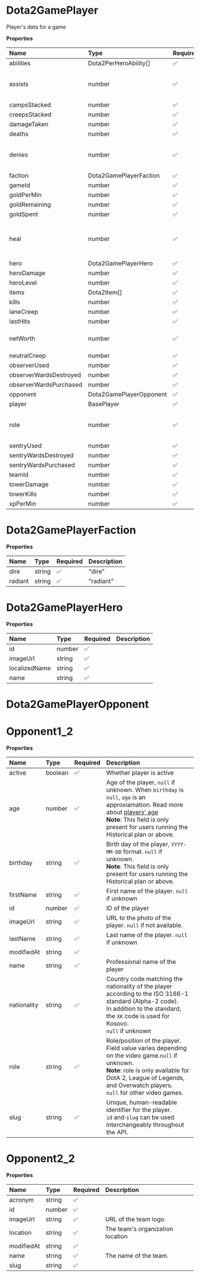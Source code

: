# Dota2GamePlayer

Player's data for a game

**Properties**

| Name                   | Type                    | Required | Description                             |
| :--------------------- | :---------------------- | :------- | :-------------------------------------- |
| abilities              | Dota2PerHeroAbility[]   | ✅       |                                         |
| assists                | number                  | ✅       | Player's number of assists for a game   |
| campsStacked           | number                  | ✅       |                                         |
| creepsStacked          | number                  | ✅       |                                         |
| damageTaken            | number                  | ✅       |                                         |
| deaths                 | number                  | ✅       |                                         |
| denies                 | number                  | ✅       | Number of denies performed by a player  |
| faction                | Dota2GamePlayerFaction  | ✅       |                                         |
| gameId                 | number                  | ✅       |                                         |
| goldPerMin             | number                  | ✅       |                                         |
| goldRemaining          | number                  | ✅       |                                         |
| goldSpent              | number                  | ✅       |                                         |
| heal                   | number                  | ✅       | Healing (in HP) performed by the player |
| hero                   | Dota2GamePlayerHero     | ✅       |                                         |
| heroDamage             | number                  | ✅       |                                         |
| heroLevel              | number                  | ✅       |                                         |
| items                  | Dota2Item[]             | ✅       |                                         |
| kills                  | number                  | ✅       |                                         |
| laneCreep              | number                  | ✅       |                                         |
| lastHits               | number                  | ✅       |                                         |
| netWorth               | number                  | ✅       | Net worth of the player                 |
| neutralCreep           | number                  | ✅       |                                         |
| observerUsed           | number                  | ✅       |                                         |
| observerWardsDestroyed | number                  | ✅       |                                         |
| observerWardsPurchased | number                  | ✅       |                                         |
| opponent               | Dota2GamePlayerOpponent | ✅       |                                         |
| player                 | BasePlayer              | ✅       |                                         |
| role                   | number                  | ✅       | Position of the player (1, 2, 3, 4, 5)  |
| sentryUsed             | number                  | ✅       |                                         |
| sentryWardsDestroyed   | number                  | ✅       |                                         |
| sentryWardsPurchased   | number                  | ✅       |                                         |
| teamId                 | number                  | ✅       |                                         |
| towerDamage            | number                  | ✅       |                                         |
| towerKills             | number                  | ✅       |                                         |
| xpPerMin               | number                  | ✅       |                                         |

# Dota2GamePlayerFaction

**Properties**

| Name    | Type   | Required | Description |
| :------ | :----- | :------- | :---------- |
| dire    | string | ✅       | "dire"      |
| radiant | string | ✅       | "radiant"   |

# Dota2GamePlayerHero

**Properties**

| Name          | Type   | Required | Description |
| :------------ | :----- | :------- | :---------- |
| id            | number | ✅       |             |
| imageUrl      | string | ✅       |             |
| localizedName | string | ✅       |             |
| name          | string | ✅       |             |

# Dota2GamePlayerOpponent

# Opponent1_2

**Properties**

| Name        | Type    | Required | Description                                                                                                                                                                                                                                    |
| :---------- | :------ | :------- | :--------------------------------------------------------------------------------------------------------------------------------------------------------------------------------------------------------------------------------------------- |
| active      | boolean | ✅       | Whether player is active                                                                                                                                                                                                                       |
| age         | number  | ✅       | Age of the player, `null` if unknown. When `birthday` is `null`, `age` is an approxiamation. Read more about [players' age](/docs/about-players-age) <br/>**Note**: This field is only present for users running the Historical plan or above. |
| birthday    | string  | ✅       | Birth day of the player, `YYYY-MM-DD` format. `null` if unknown. <br/>**Note**: This field is only present for users running the Historical plan or above.                                                                                     |
| firstName   | string  | ✅       | First name of the player. `null` if unknown                                                                                                                                                                                                    |
| id          | number  | ✅       | ID of the player                                                                                                                                                                                                                               |
| imageUrl    | string  | ✅       | URL to the photo of the player. `null` if not available.                                                                                                                                                                                       |
| lastName    | string  | ✅       | Last name of the player. `null` if unknown                                                                                                                                                                                                     |
| modifiedAt  | string  | ✅       |                                                                                                                                                                                                                                                |
| name        | string  | ✅       | Professional name of the player                                                                                                                                                                                                                |
| nationality | string  | ✅       | Country code matching the nationality of the player according to the ISO 3166-1 standard (Alpha-2 code). <br/>In addition to the standard, the `XK` code is used for Kosovo. <br/>`null` if unknown                                            |
| role        | string  | ✅       | Role/position of the player. Field value varies depending on the video game.`null` if unknown. <br/>**Note**: role is only available for DotA 2, League of Legends, and Overwatch players. <br/>`null` for other video games.                  |
| slug        | string  | ✅       | Unique, human-readable identifier for the player. <br/>`id` and `slug` can be used interchangeably throughout the API.                                                                                                                         |

# Opponent2_2

**Properties**

| Name       | Type   | Required | Description                      |
| :--------- | :----- | :------- | :------------------------------- |
| acronym    | string | ✅       |                                  |
| id         | number | ✅       |                                  |
| imageUrl   | string | ✅       | URL of the team logo             |
| location   | string | ✅       | The team's organization location |
| modifiedAt | string | ✅       |                                  |
| name       | string | ✅       | The name of the team.            |
| slug       | string | ✅       |                                  |

<!-- This file was generated by liblab | https://liblab.com/ -->
